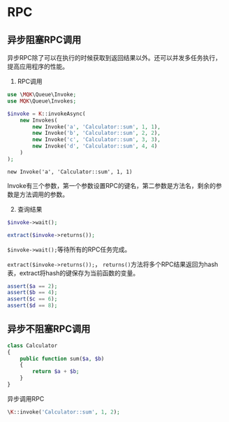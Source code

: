 RPC
=======

异步阻塞RPC调用
--------------

异步RPC除了可以在执行的时候获取到返回结果以外。还可以并发多任务执行，提高应用程序的性能。

1. RPC调用

```php
use \MQK\Queue\Invoke;
use MQK\Queue\Invokes;

$invoke = K::invokeAsync(
    new Invokes(
        new Invoke('a', 'Calculator::sum', 1, 1),
        new Invoke('b', 'Calculator::sum', 2, 2),
        new Invoke('c', 'Calculator::sum', 3, 3),
        new Invoke('d', 'Calculator::sum', 4, 4)
    )
);
```

```new Invoke('a', 'Calculator::sum', 1, 1)```

Invoke有三个参数，第一个参数设置RPC的键名，第二参数是方法名，剩余的参数是方法调用的参数。

2. 查询结果


```php
$invoke->wait();

extract($invoke->returns());
```

`$invoke->wait();`等待所有的RPC任务完成。

`extract($invoke->returns());`， `returns()`方法将多个RPC结果返回为hash表，extract将hash的键保存为当前函数的变量。

```php
assert($a == 2);
assert($b == 4);
assert($c == 6);
assert($d == 8);
```

异步不阻塞RPC调用
-----------------

```php
class Calculator
{    
    public function sum($a, $b)
    {
        return $a + $b;
    }
}
```

异步调用RPC

```php
\K::invoke('Calculator::sum', 1, 2);
```
